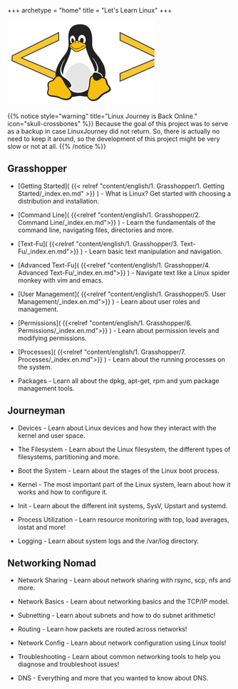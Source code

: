 +++
archetype = "home"
title = "Let's Learn Linux"
+++

![Test](Logo.svg)

{{% notice style="warning" title="Linux Journey is Back Online." icon="skull-crossbones" %}}
Because the goal of this project was to serve as a backup in case LinuxJourney did not return. So, there is actually no need to keep it around, so the development of this project might be very slow or not at all.
{{% /notice %}}


## Grasshopper

* [Getting Started]( {{< relref "content/english/1. Grasshopper/1. Getting Started/_index.en.md" >}} ) - What is Linux? Get started with choosing a distribution and installation.

* [Command Line]( {{<relref "content/english/1. Grasshopper/2. Command Line/_index.en.md">}} ) - Learn the fundamentals of the command line, navigating files, directories and more.

* [Text-Fu]( {{<relref "content/english/1. Grasshopper/3. Text-Fu/_index.en.md">}} ) - Learn basic text manipulation and navigation.

* [Advanced Text-Fu]( {{<relref "content/english/1. Grasshopper/4. Advanced Text-Fu/_index.en.md">}} ) - Navigate text like a Linux spider monkey with vim and emacs.

* [User Management]( {{<relref "content/english/1. Grasshopper/5. User Management/_index.en.md">}} ) - Learn about user roles and management.

* [Permissions]( {{<relref "content/english/1. Grasshopper/6. Permissions/_index.en.md">}} ) - Learn about permission levels and modifying permissions.

* [Processes]( {{<relref "content/english/1. Grasshopper/7. Processes/_index.en.md">}} ) - Learn about the running processes on the system.

* Packages - Learn all about the dpkg, apt-get, rpm and yum package management tools.

## Journeyman

* Devices - Learn about Linux devices and how they interact with the kernel and user space.

* The Filesystem - Learn about the Linux filesystem, the different types of filesystems, partitioning and more.

* Boot the System - Learn about the stages of the Linux boot process.

* Kernel - The most important part of the Linux system, learn about how it works and how to configure it.

* Init - Learn about the different init systems, SysV, Upstart and systemd.

* Process Utilization - Learn resource monitoring with top, load averages, iostat and more!

* Logging - Learn about system logs and the /var/log directory.

## Networking Nomad

* Network Sharing - Learn about network sharing with rsync, scp, nfs and more.

* Network Basics - Learn about networking basics and the TCP/IP model.

* Subnetting - Learn about subnets and how to do subnet arithmetic!

* Routing - Learn how packets are routed across networks!

* Network Config - Learn about network configuration using Linux tools!

* Troubleshooting - Learn about common networking tools to help you diagnose and troubleshoot issues!

* DNS - Everything and more that you wanted to know about DNS.

